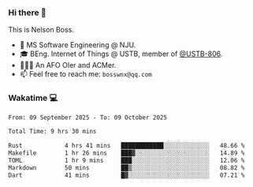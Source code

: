 ### Hi there 👋

<!--
**bosswnx/bosswnx** is a ✨ _special_ ✨ repository because its `README.md` (this file) appears on your GitHub profile.

Here are some ideas to get you started:

- 🔭 I’m currently working on ...
- 🌱 I’m currently learning ...
- 👯 I’m looking to collaborate on ...
- 🤔 I’m looking for help with ...
- 💬 Ask me about ...
- 📫 How to reach me: ...
- 😄 Pronouns: ...
- ⚡ Fun fact: ...
-->

This is Nelson Boss.

- 🏫 MS Software Engineering @ NJU.
- 🎓 BEng. Internet of Things @ USTB, member of [@USTB-806](https://ustb-806.github.io/).
- 🧑🏻‍💻 An AFO OIer and ACMer.
- 📫 Feel free to reach me: `bosswnx@qq.com`

### Wakatime 💻

<!--START_SECTION:waka-->

```txt
From: 09 September 2025 - To: 09 October 2025

Total Time: 9 hrs 30 mins

Rust            4 hrs 41 mins   ████████████░░░░░░░░░░░░░   48.66 %
Makefile        1 hr 26 mins    ███▓░░░░░░░░░░░░░░░░░░░░░   14.89 %
TOML            1 hr 9 mins     ███░░░░░░░░░░░░░░░░░░░░░░   12.06 %
Markdown        50 mins         ██▒░░░░░░░░░░░░░░░░░░░░░░   08.82 %
Dart            41 mins         █▓░░░░░░░░░░░░░░░░░░░░░░░   07.21 %
```

<!--END_SECTION:waka-->

